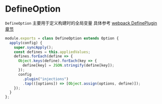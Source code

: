 # DefineOption

`DefineOption` 主要用于定义构建时的全局变量 具体参考 [webpack DefinePlugin 章节](https://webpack.docschina.org/plugins/define-plugin/#src/components/Sidebar/Sidebar.jsx)

```js
module.exports = class DefineOption extends Option {
  apply(config) {
    super.syncApply();
    const defines = this.appliedValues;
    defines.forEach(define => {
      Object.keys(define).forEach(key => {
        define[key] = JSON.stringify(define[key]);
      });
      config
        .plugin("injections")
        .tap(([options]) => [Object.assign(options, define)]);
    });
  }
};
```
